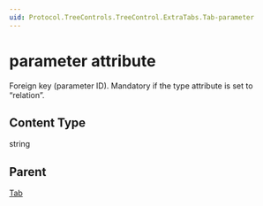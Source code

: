 ```yaml
---
uid: Protocol.TreeControls.TreeControl.ExtraTabs.Tab-parameter
---
```


# parameter attribute

Foreign key (parameter ID). Mandatory if the type attribute is set to “relation”.

## Content Type

string

## Parent

[Tab](xref:Protocol.TreeControls.TreeControl.ExtraTabs.Tab)
